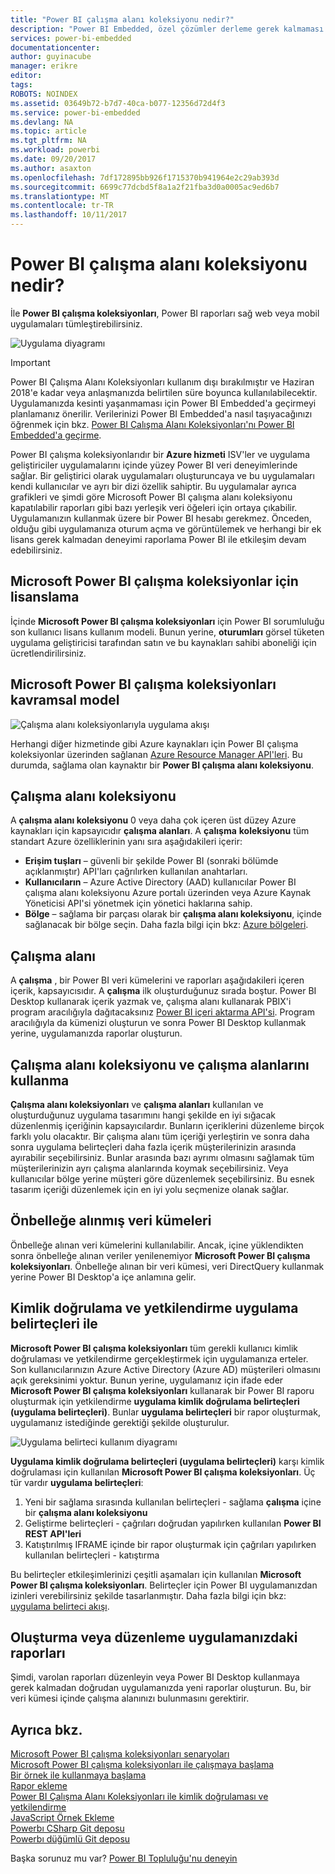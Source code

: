 ```yaml
---
title: "Power BI çalışma alanı koleksiyonu nedir?"
description: "Power BI Embedded, özel çözümler derleme gerek kalmaması Power BI raporları web veya mobil uygulamaları tümleştirmenize olanak sağlar."
services: power-bi-embedded
documentationcenter: 
author: guyinacube
manager: erikre
editor: 
tags: 
ROBOTS: NOINDEX
ms.assetid: 03649b72-b7d7-40ca-b077-12356d72d4f3
ms.service: power-bi-embedded
ms.devlang: NA
ms.topic: article
ms.tgt_pltfrm: NA
ms.workload: powerbi
ms.date: 09/20/2017
ms.author: asaxton
ms.openlocfilehash: 7df172895bb926f1715370b941964e2c29ab393d
ms.sourcegitcommit: 6699c77dcbd5f8a1a2f21fba3d0a0005ac9ed6b7
ms.translationtype: MT
ms.contentlocale: tr-TR
ms.lasthandoff: 10/11/2017
---
```

# <a name="what-are-power-bi-workspace-collections"></a>Power BI çalışma alanı koleksiyonu nedir?

İle **Power BI çalışma koleksiyonları**, Power BI raporları sağ web veya mobil uygulamaları tümleştirebilirsiniz.

![Uygulama diyagramı](media/what-are-power-bi-workspace-collections/what-is.png)

> [!IMPORTANT]
> Power BI Çalışma Alanı Koleksiyonları kullanım dışı bırakılmıştır ve Haziran 2018'e kadar veya anlaşmanızda belirtilen süre boyunca kullanılabilecektir. Uygulamanızda kesinti yaşanmaması için Power BI Embedded'a geçirmeyi planlamanız önerilir. Verilerinizi Power BI Embedded'a nasıl taşıyacağınızı öğrenmek için bkz. [Power BI Çalışma Alanı Koleksiyonları'nı Power BI Embedded'a geçirme](https://powerbi.microsoft.com/documentation/powerbi-developer-migrate-from-powerbi-embedded/).

Power BI çalışma koleksiyonlarıdır bir **Azure hizmeti** ISV'ler ve uygulama geliştiriciler uygulamalarını içinde yüzey Power BI veri deneyimlerinde sağlar. Bir geliştirici olarak uygulamaları oluşturuncaya ve bu uygulamaları kendi kullanıcılar ve ayrı bir dizi özellik sahiptir. Bu uygulamalar ayrıca grafikleri ve şimdi göre Microsoft Power BI çalışma alanı koleksiyonu kapatılabilir raporları gibi bazı yerleşik veri öğeleri için ortaya çıkabilir. Uygulamanızın kullanmak üzere bir Power BI hesabı gerekmez. Önceden, olduğu gibi uygulamanıza oturum açma ve görüntülemek ve herhangi bir ek lisans gerek kalmadan deneyimi raporlama Power BI ile etkileşim devam edebilirsiniz.

## <a name="licensing-for-microsoft-power-bi-workspace-collections"></a>Microsoft Power BI çalışma koleksiyonlar için lisanslama

İçinde **Microsoft Power BI çalışma koleksiyonları** için Power BI sorumluluğu son kullanıcı lisans kullanım modeli.  Bunun yerine, **oturumları** görsel tüketen uygulama geliştiricisi tarafından satın ve bu kaynakları sahibi aboneliği için ücretlendirilirsiniz. 

## <a name="microsoft-power-bi-workspace-collections-conceptual-model"></a>Microsoft Power BI çalışma koleksiyonları kavramsal model

![Çalışma alanı koleksiyonlarıyla uygulama akışı](media/what-are-power-bi-workspace-collections/model.png)

Herhangi diğer hizmetinde gibi Azure kaynakları için Power BI çalışma koleksiyonlar üzerinden sağlanan [Azure Resource Manager API'leri](https://msdn.microsoft.com/library/mt712306.aspx). Bu durumda, sağlama olan kaynaktır bir **Power BI çalışma alanı koleksiyonu**.

## <a name="workspace-collection"></a>Çalışma alanı koleksiyonu

A **çalışma alanı koleksiyonu** 0 veya daha çok içeren üst düzey Azure kaynakları için kapsayıcıdır **çalışma alanları**.  A **çalışma** **koleksiyonu** tüm standart Azure özelliklerinin yanı sıra aşağıdakileri içerir:

* **Erişim tuşları** – güvenli bir şekilde Power BI (sonraki bölümde açıklanmıştır) API'ları çağrılırken kullanılan anahtarları.
* **Kullanıcıların** – Azure Active Directory (AAD) kullanıcılar Power BI çalışma alanı koleksiyonu Azure portalı üzerinden veya Azure Kaynak Yöneticisi API'si yönetmek için yönetici haklarına sahip.
* **Bölge** – sağlama bir parçası olarak bir **çalışma alanı koleksiyonu**, içinde sağlanacak bir bölge seçin. Daha fazla bilgi için bkz: [Azure bölgeleri](https://azure.microsoft.com/regions/).

## <a name="workspace"></a>Çalışma alanı

A **çalışma** , bir Power BI veri kümelerini ve raporları aşağıdakileri içeren içerik, kapsayıcısıdır. A **çalışma** ilk oluşturduğunuz sırada boştur. Power BI Desktop kullanarak içerik yazmak ve, çalışma alanı kullanarak PBIX'i program aracılığıyla dağıtacaksınız [Power BI içeri aktarma API'si](https://msdn.microsoft.com/library/mt711504.aspx). Program aracılığıyla da kümenizi oluşturun ve sonra Power BI Desktop kullanmak yerine, uygulamanızda raporlar oluşturun.

## <a name="using-workspace-collections-and-workspaces"></a>Çalışma alanı koleksiyonu ve çalışma alanlarını kullanma

**Çalışma alanı koleksiyonları** ve **çalışma alanları** kullanılan ve oluşturduğunuz uygulama tasarımını hangi şekilde en iyi sığacak düzenlenmiş içeriğinin kapsayıcılardır. Bunların içeriklerini düzenleme birçok farklı yolu olacaktır. Bir çalışma alanı tüm içeriği yerleştirin ve sonra daha sonra uygulama belirteçleri daha fazla içerik müşterilerinizin arasında ayırabilir seçebilirsiniz. Bunlar arasında bazı ayrımı olmasını sağlamak tüm müşterilerinizin ayrı çalışma alanlarında koymak seçebilirsiniz. Veya kullanıcılar bölge yerine müşteri göre düzenlemek seçebilirsiniz. Bu esnek tasarım içeriği düzenlemek için en iyi yolu seçmenize olanak sağlar.

## <a name="cached-datasets"></a>Önbelleğe alınmış veri kümeleri

Önbelleğe alınan veri kümelerini kullanılabilir.  Ancak, içine yüklendikten sonra önbelleğe alınan veriler yenilenemiyor **Microsoft Power BI çalışma koleksiyonları**. Önbelleğe alınan bir veri kümesi, veri DirectQuery kullanmak yerine Power BI Desktop'a içe anlamına gelir.

## <a name="authentication-and-authorization-with-app-tokens"></a>Kimlik doğrulama ve yetkilendirme uygulama belirteçleri ile

**Microsoft Power BI çalışma koleksiyonları** tüm gerekli kullanıcı kimlik doğrulaması ve yetkilendirme gerçekleştirmek için uygulamanıza erteler. Son kullanıcılarınızın Azure Active Directory (Azure AD) müşterileri olmasını açık gereksinimi yoktur.  Bunun yerine, uygulamanız için ifade eder **Microsoft Power BI çalışma koleksiyonları** kullanarak bir Power BI raporu oluşturmak için yetkilendirme **uygulama kimlik doğrulama belirteçleri (uygulama belirteçleri)**.  Bunlar **uygulama belirteçleri** bir rapor oluşturmak, uygulamanız istediğinde gerektiği şekilde oluşturulur.

![Uygulama belirteci kullanım diyagramı](media/what-are-power-bi-workspace-collections/app-tokens.png)

**Uygulama kimlik doğrulama belirteçleri (uygulama belirteçleri)** karşı kimlik doğrulaması için kullanılan **Microsoft Power BI çalışma koleksiyonları**.  Üç tür vardır **uygulama belirteçleri**:

1. Yeni bir sağlama sırasında kullanılan belirteçleri - sağlama **çalışma** içine bir **çalışma alanı koleksiyonu**
2. Geliştirme belirteçleri - çağrıları doğrudan yapılırken kullanılan **Power BI REST API'leri**
3. Katıştırılmış IFRAME içinde bir rapor oluşturmak için çağrıları yapılırken kullanılan belirteçleri - katıştırma

Bu belirteçler etkileşimlerinizi çeşitli aşamaları için kullanılan **Microsoft Power BI çalışma koleksiyonları**.  Belirteçler için Power BI uygulamanızdan izinleri verebilirsiniz şekilde tasarlanmıştır. Daha fazla bilgi için bkz: [uygulama belirteci akışı](app-token-flow.md).

## <a name="create-or-edit-reports-within-your-application"></a>Oluşturma veya düzenleme uygulamanızdaki raporları

Şimdi, varolan raporları düzenleyin veya Power BI Desktop kullanmaya gerek kalmadan doğrudan uygulamanızda yeni raporlar oluşturun. Bu, bir veri kümesi içinde çalışma alanınızı bulunmasını gerektirir.

## <a name="see-also"></a>Ayrıca bkz.

[Microsoft Power BI çalışma koleksiyonları senaryoları](scenarios.md)  
[Microsoft Power BI çalışma koleksiyonları ile çalışmaya başlama](get-started.md)  
[Bir örnek ile kullanmaya başlama](get-started-sample.md)  
[Rapor ekleme](embed-report.md)  
[Power BI Çalışma Alanı Koleksiyonları ile kimlik doğrulaması ve yetkilendirme](app-token-flow.md)  
[JavaScript Örnek Ekleme](https://microsoft.github.io/PowerBI-JavaScript/demo/)  
[Powerbı CSharp Git deposu](https://github.com/Microsoft/PowerBI-CSharp)  
[Powerbı düğümlü Git deposu](https://github.com/Microsoft/PowerBI-Node)  

Başka sorunuz mu var? [Power BI Topluluğu'nu deneyin](http://community.powerbi.com/)
